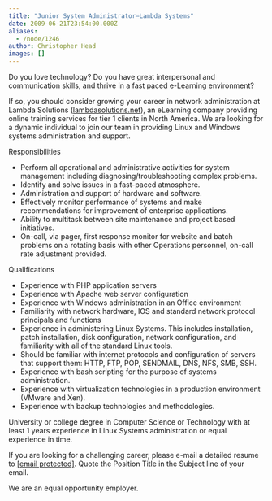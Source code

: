 ```yaml
---
title: "Junior System Administrator—Lambda Systems"
date: 2009-06-21T23:54:00.000Z
aliases:
  - /node/1246
author: Christopher Head
images: []
---
```


<div class="field field-name-body field-type-text-with-summary field-label-hidden"><div class="field-items"><div class="field-item even"><p>Do you love technology? Do you have great interpersonal and communication skills, and thrive in a fast paced e-Learning environment?</p>
<p>If so, you should consider growing your career in network administration at Lambda Solutions (<a href="http://lambdasolutions.net/">lambdasolutions.net</a>), an eLearning company providing online training services for tier 1 clients in North America. We are looking for a dynamic individual to join our team in providing Linux and Windows systems administration and support.</p>
<p>Responsibilities</p>
<ul>
<li>Perform all operational and administrative activities for system management including diagnosing/troubleshooting complex problems.</li>
<li>Identify and solve issues in a fast-paced atmosphere.</li>
<li>Administration and support of hardware and software.</li>
<li>Effectively monitor performance of systems and make recommendations for improvement of enterprise applications.</li>
<li>Ability to multitask between site maintenance and project based initiatives.</li>
<li>On-call, via pager, first response monitor for website and batch problems on a rotating basis with other Operations personnel, on-call rate adjustment provided.</li>
</ul>
<p>Qualifications</p>
<ul>
<li>Experience with PHP application servers</li>
<li>Experience with Apache web server configuration</li>
<li>Experience with Windows administration in an Office environment</li>
<li>Familiarity with network hardware, IOS and standard network protocol principals and functions</li>
<li>Experience in administering Linux Systems. This includes installation, patch installation, disk configuration, network configuration, and familiarity with all of the standard Linux tools.</li>
<li>Should be familiar with internet protocols and configuration of servers that support them: HTTP, FTP, POP, SENDMAIL, DNS, NFS, SMB, SSH.</li>
<li>Experience with bash scripting for the purpose of systems administration.</li>
<li>Experience with virtualization technologies in a production environment (VMware and Xen).</li>
<li>Experience with backup technologies and methodologies.</li>
</ul>
<p>University or college degree in Computer Science or Technology with at least 1 years experience in Linux Systems administration or equal experience in time.</p>
<p>If you are looking for a challenging career, please e-mail a detailed resume to <a href="/cdn-cgi/l/email-protection#5c342e1c303d313e383d2f333029283533322f72323928"><span class="__cf_email__" data-cfemail="254d5765494448474144564a4950514c4a4b560b4b4051">[email&#xA0;protected]</span></a>. Quote the Position Title in the Subject line of your email.</p>
<p>We are an equal opportunity employer.</p>
</div></div></div>    <footer>
          </footer>
